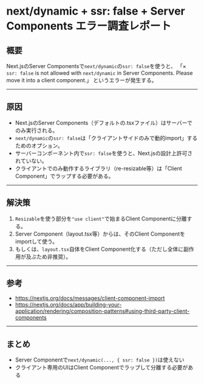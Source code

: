 # next/dynamic + ssr: false + Server Components エラー調査レポート

## 概要
Next.jsのServer Componentsで`next/dynamic`の`ssr: false`を使うと、
「× `ssr: false` is not allowed with `next/dynamic` in Server Components. Please move it into a client component.」
というエラーが発生する。

---

## 原因
- Next.jsのServer Components（デフォルトの.tsxファイル）はサーバーでのみ実行される。
- `next/dynamic`の`ssr: false`は「クライアントサイドのみで動的import」するためのオプション。
- サーバーコンポーネント内で`ssr: false`を使うと、Next.jsの設計上許可されていない。
- クライアントでのみ動作するライブラリ（re-resizable等）は「Client Component」でラップする必要がある。

---

## 解決策
1. `Resizable`を使う部分を`"use client"`で始まるClient Componentに分離する。
2. Server Component（layout.tsx等）からは、そのClient Componentをimportして使う。
3. もしくは、`layout.tsx`自体をClient Component化する（ただし全体に副作用が及ぶため非推奨）。

---

## 参考
- https://nextjs.org/docs/messages/client-component-import
- https://nextjs.org/docs/app/building-your-application/rendering/composition-patterns#using-third-party-client-components

---

## まとめ
- Server Componentで`next/dynamic(..., { ssr: false })`は使えない
- クライアント専用のUIはClient Componentでラップして分離する必要がある

